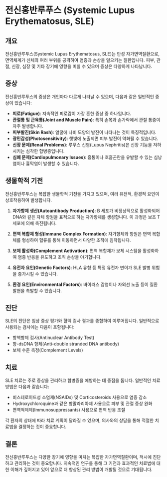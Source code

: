 

# 전신홍반루푸스 (Systemic Lupus Erythematosus, SLE)

## 개요
전신홍반루푸스(Systemic Lupus Erythematosus, SLE)는 만성 자가면역질환으로, 면역체계가 신체의 여러 부위를 공격하여 염증과 손상을 일으키는 질환입니다. 피부, 관절, 신장, 심장 및 기타 장기에 영향을 미칠 수 있으며 증상은 다양하게 나타납니다.

## 증상
전신홍반루푸스의 증상은 개인마다 다르게 나타날 수 있으며, 다음과 같은 일반적인 증상이 있습니다:
- **피로(Fatigue)**: 지속적인 피로감이 가장 흔한 증상 중 하나입니다.
- **관절통 및 근육통(Joint and Muscle Pain)**: 특히 손목과 손가락에서 관절 통증이 자주 발생합니다.
- **피부발진(Skin Rash)**: 얼굴에 나비 모양의 발진이 나타나는 것이 특징적입니다.
- **광민감성(Photosensitivity)**: 햇빛에 노출되면 피부 발진이 악화될 수 있습니다.
- **신장 문제(Renal Problems)**: 루푸스 신염(Lupus Nephritis)은 신장 기능을 저하시키는 심각한 합병증입니다.
- **심폐 문제(Cardiopulmonary Issues)**: 흉통이나 호흡곤란을 유발할 수 있는 심낭염이나 흉막염이 발생할 수 있습니다.

## 생물학적 기전
전신홍반루푸스는 복잡한 생물학적 기전을 가지고 있으며, 여러 유전적, 환경적 요인이 상호작용하여 발생합니다.

1. **자가항체 생산(Autoantibody Production)**: B 세포가 비정상적으로 활성화되어 DNA와 같은 자체 항원을 표적으로 하는 자가항체를 생성합니다. 이 과정은 보조 T 세포에 의해 촉진됩니다.

2. **면역 복합체 형성(Immune Complex Formation)**: 자가항체와 항원은 면역 복합체를 형성하여 혈류를 통해 이동하면서 다양한 조직에 침착됩니다.

3. **보체 활성화(Complement Activation)**: 면역 복합체가 보체 시스템을 활성화하여 염증 반응을 유도하고 조직 손상을 야기합니다.

4. **유전자 요인(Genetic Factors)**: HLA 유형 등 특정 유전자 변이가 SLE 발병 위험을 증가시킬 수 있습니다.

5. **환경 요인(Environmental Factors)**: 바이러스 감염이나 자외선 노출 등이 질환 발현을 촉발할 수 있습니다.

## 진단
SLE의 진단은 임상 증상 평가와 혈액 검사 결과를 종합하여 이루어집니다. 일반적으로 사용되는 검사에는 다음이 포함됩니다:
- 항핵항체 검사(Antinuclear Antibody Test)
- 항-dsDNA 항체(Anti-double stranded DNA antibody)
- 보체 수준 측정(Complement Levels)
  
## 치료
SLE 치료는 주로 증상을 관리하고 합병증을 예방하는 데 중점을 둡니다. 일반적인 치료 방법은 다음과 같습니다:
- 비스테로이드성 소염제(NSAIDs) 및 Corticosteroids 사용으로 염증 감소
- Hydroxychloroquine과 같은 항말라리아제 사용으로 피부 및 관절 증상 완화
- 면역억제제(Immunosuppressants) 사용으로 면역 반응 조절

각 환자의 상태에 따라 치료 계획이 달라질 수 있으며, 의사와의 상담을 통해 적절한 치료법을 결정하는 것이 중요합니다.

## 결론
전신홍반루푸스는 다양한 장기에 영향을 미치는 복잡한 자가면역질환이며, 적시에 진단하고 관리하는 것이 중요합니다. 지속적인 연구를 통해 그 기전과 효과적인 치료법에 대한 이해가 깊어지고 있어 앞으로 더 향상된 관리 방법이 개발될 것으로 기대됩니다.